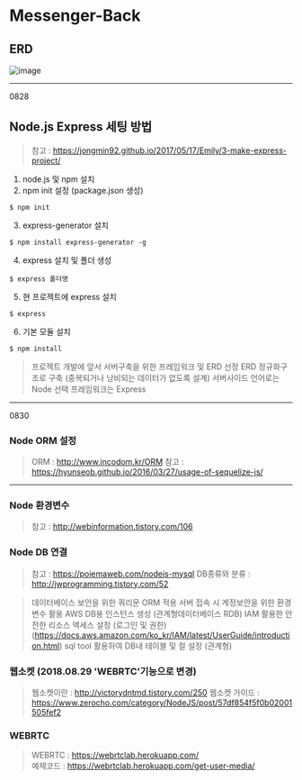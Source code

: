 # Messenger-Back

## ERD
![image](https://user-images.githubusercontent.com/26675063/44984534-153d9200-afb8-11e8-94d8-9582e3fc1db0.png)

* * *
0828
## Node.js Express 세팅 방법
> 참고 : https://jongmin92.github.io/2017/05/17/Emily/3-make-express-project/
1. node.js 및 npm 설치
2. npm init 설정 (package.json 생성)
  ```
  $ npm init
  ```
3. express-generator 설치
  ```
  $ npm install express-generator -g
  ```
4. express 설치 및 폴더 생성
  ```
  $ express 폴더명
  ```
5. 현 프로젝트에 express 설치
  ```
  $ express
  ```
6. 기본 모듈 설치
  ```
  $ npm install
  ```


> 프로젝트 개발에 앞서 서버구축을 위한 프레임워크 및 ERD 선정
> ERD 정규화구조로 구축 (중복되거나 낭비되는 데이터가 없도록 설계)
> 서버사이드 언어로는 Node 선택
> 프레임워크는 Express

* * *
0830
### Node ORM 설정
> ORM : http://www.incodom.kr/ORM
> 참고 : https://hyunseob.github.io/2016/03/27/usage-of-sequelize-js/

***
### Node 환경변수
>참고 : http://webinformation.tistory.com/106


### Node DB 연결
>참고 : https://poiemaweb.com/nodejs-mysql
>DB종류와 분류 : http://jwprogramming.tistory.com/52

> 데이터베이스 보안을 위한 쿼리문 ORM 적용
> 서버 접속 시 계정보안을 위한 환경변수 활용
> AWS DB용 인스턴스 생성 (관계형데이터베이스 RDB)
> IAM 활용한 안전한 리소스 액세스 설정 (로그인 및 권한) (https://docs.aws.amazon.com/ko_kr/IAM/latest/UserGuide/introduction.html)
> sql tool 활용하여 DB내 테이블 및 컬 설정 (관계형)

### 웹소켓 (2018.08.29 'WEBRTC'기능으로 변경)
> 웹소켓이란 : http://victorydntmd.tistory.com/250
> 웹소켓 가이드 : https://www.zerocho.com/category/NodeJS/post/57df854f5f0b02001505fef2


### WEBRTC
> WEBRTC : https://webrtclab.herokuapp.com/   
> 예제코드 : https://webrtclab.herokuapp.com/get-user-media/
